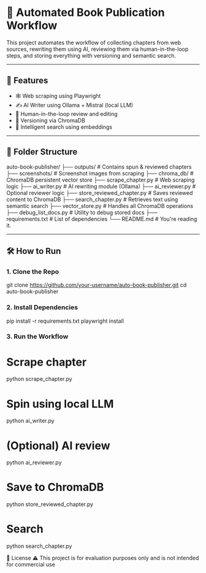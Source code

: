 # 📘 Automated Book Publication Workflow

This project automates the workflow of collecting chapters from web sources, rewriting them using AI, reviewing them via human-in-the-loop steps, and storing everything with versioning and semantic search.

---

## 🚀 Features

- 🕸️ Web scraping using Playwright
- ✍️ AI Writer using Ollama + Mistral (local LLM)
- 🧠 Human-in-the-loop review and editing
- 💾 Versioning via ChromaDB
- 🔎 Intelligent search using embeddings

---

## 📁 Folder Structure

auto-book-publisher/
├── outputs/ # Contains spun & reviewed chapters
├── screenshots/ # Screenshot images from scraping
├── chroma_db/ # ChromaDB persistent vector store
├── scrape_chapter.py # Web scraping logic
├── ai_writer.py # AI rewriting module (Ollama)
├── ai_reviewer.py # Optional reviewer logic
├── store_reviewed_chapter.py # Saves reviewed content to ChromaDB
├── search_chapter.py # Retrieves text using semantic search
├── vector_store.py # Handles all ChromaDB operations
├── debug_list_docs.py # Utility to debug stored docs
├── requirements.txt # List of dependencies
└── README.md # You're reading it.


---

## 🛠️ How to Run

### 1. Clone the Repo

git clone https://github.com/your-username/auto-book-publisher.git
cd auto-book-publisher
 
 ### 2. Install Dependencies

 pip install -r requirements.txt
 playwright install

### 3. Run the Workflow

# Scrape chapter
python scrape_chapter.py

# Spin using local LLM
python ai_writer.py

# (Optional) AI review
python ai_reviewer.py

# Save to ChromaDB
python store_reviewed_chapter.py

# Search
python search_chapter.py

📄 License
⚠️ This project is for evaluation purposes only and is not intended for commercial use
